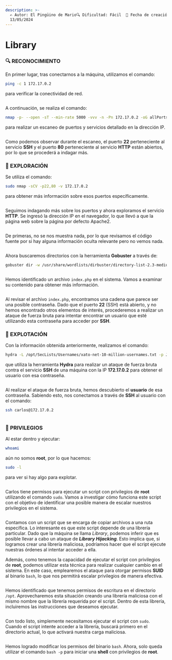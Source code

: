 ```yaml
---
description: >-
  ✍️ Autor: El Pingüino de Mario🔍 Dificultad: Fácil  📅 Fecha de creación:
  13/05/2024
---
```


# Library

### 🔍 **RECONOCIMIENTO**

En primer lugar, tras conectarnos a la máquina, utilizamos el comando:

```bash
ping -c 1 172.17.0.2
```

para verificar la conectividad de red.

<figure><img src="../../.gitbook/assets/image (478).png" alt=""><figcaption></figcaption></figure>

A continuación, se realiza el comando:

```bash
nmap -p- --open -sT --min-rate 5000 -vvv -n -Pn 172.17.0.2 -oG allPorts
```

para realizar un escaneo de puertos y servicios detallado en la dirección IP.

<figure><img src="../../.gitbook/assets/image (479).png" alt=""><figcaption></figcaption></figure>

Como podemos observar durante el escaneo, el puerto **22** perteneciente al servicio **SSH** y el puerto **80** perteneciente al servicio **HTTP** están abiertos, por lo que se procederá a indagar más.

### 🔎 **EXPLORACIÓN**

Se utiliza el comando:

```bash
sudo nmap -sCV -p22,80 -v 172.17.0.2
```

para obtener más información sobre esos puertos específicamente.

<figure><img src="../../.gitbook/assets/image (480).png" alt=""><figcaption></figcaption></figure>

Seguimos indagando más sobre los puertos y ahora exploramos el servicio **HTTP**. Se ingresó la dirección IP en el navegador, lo que llevó a que la página web sobre la página por defecto Apache2.

<figure><img src="../../.gitbook/assets/image (481).png" alt=""><figcaption></figcaption></figure>

De primeras, no se nos muestra nada, por lo que revisamos el código fuente por si hay alguna información oculta relevante pero no vemos nada.

<figure><img src="../../.gitbook/assets/image (482).png" alt=""><figcaption></figcaption></figure>

Ahora buscaremos directorios con la herramienta **Gobuster** a través de:&#x20;

```bash
gobuster dir -w /usr/share/wordlists/dirbuster/directory-list-2.3-medium.txt -x html,htm,php,txt,xml,js -u http://172.17.0.2
```

<figure><img src="../../.gitbook/assets/image (484).png" alt=""><figcaption></figcaption></figure>

Hemos identificado un archivo `index.php` en el sistema. Vamos a examinar su contenido para obtener más información.

<figure><img src="../../.gitbook/assets/image (483).png" alt=""><figcaption></figcaption></figure>

Al revisar el archivo `index.php`, encontramos una cadena que parece ser una posible contraseña. Dado que el puerto **22** (SSH) está abierto, y no hemos encontrado otros elementos de interés, procederemos a realizar un ataque de fuerza bruta para intentar encontrar un usuario que esté utilizando esta contraseña para acceder por **SSH**.

### 🚀 **EXPLOTACIÓN**

Con la información obtenida anteriormente, realizamos el comando:

```bash
hydra -L /opt/SecLists/Usernames/xato-net-10-million-usernames.txt -p JIFGHDS87GYDFIGD ssh://172.17.0.2 -t 64
```

que utiliza la herramienta **Hydra** para realizar un ataque de fuerza bruta contra el servicio **SSH** de una máquina con la IP **172.17.0.2** para obtener el usuario con esa contraseña.

<figure><img src="../../.gitbook/assets/image (486).png" alt=""><figcaption></figcaption></figure>

Al realizar el ataque de fuerza bruta, hemos descubierto el **usuario** de esa contraseña. Sabiendo esto, nos conectamos a través de **SSH** al usuario con el comando:

```bash
ssh carlos@172.17.0.2
```

<figure><img src="../../.gitbook/assets/image (487).png" alt=""><figcaption></figcaption></figure>

### 🔐 **PRIVILEGIOS**

Al estar dentro y ejecutar:

```bash
whoami
```

aún no somos **root**, por lo que hacemos:

```bash
sudo -l
```

para ver si hay algo para explotar.

<figure><img src="../../.gitbook/assets/image (488).png" alt=""><figcaption></figcaption></figure>

Carlos tiene permisos para ejecutar un script con privilegios de **root** utilizando el comando `sudo`. Vamos a investigar cómo funciona este script con el objetivo de identificar una posible manera de escalar nuestros privilegios en el sistema.

<figure><img src="../../.gitbook/assets/image (489).png" alt=""><figcaption></figcaption></figure>

Contamos con un script que se encarga de copiar archivos a una ruta específica. Lo interesante es que este script depende de una librería particular. Dado que la máquina se llama _Library_, podemos inferir que es posible llevar a cabo un ataque de _**Library Hijacking**_. Esto implica que, si logramos crear una librería maliciosa, podríamos hacer que el script ejecute nuestras órdenes al intentar acceder a ella.

Además, como tenemos la capacidad de ejecutar el script con privilegios de **root**, podemos utilizar esta técnica para realizar cualquier cambio en el sistema. En este caso, emplearemos el ataque para otorgar permisos **SUID** al binario `bash`, lo que nos permitirá escalar privilegios de manera efectiva.

<figure><img src="../../.gitbook/assets/image (490).png" alt=""><figcaption></figcaption></figure>

Hemos identificado que tenemos permisos de escritura en el directorio `/opt`. Aprovecharemos esta situación creando una librería maliciosa con el mismo nombre que la librería requerida por el script. Dentro de esta librería, incluiremos las instrucciones que deseamos ejecutar.

<figure><img src="../../.gitbook/assets/image (495).png" alt=""><figcaption></figcaption></figure>

Con todo listo, simplemente necesitamos ejecutar el script con `sudo`. Cuando el script intente acceder a la librería, buscará primero en el directorio actual, lo que activará nuestra carga maliciosa.

<figure><img src="../../.gitbook/assets/image (494).png" alt=""><figcaption></figcaption></figure>

Hemos logrado modificar los permisos del binario `bash`. Ahora, solo queda utilizar el comando `bash -p` para iniciar una **shell** con privilegios de **root**.

<figure><img src="../../.gitbook/assets/image (27) (1).png" alt=""><figcaption></figcaption></figure>
